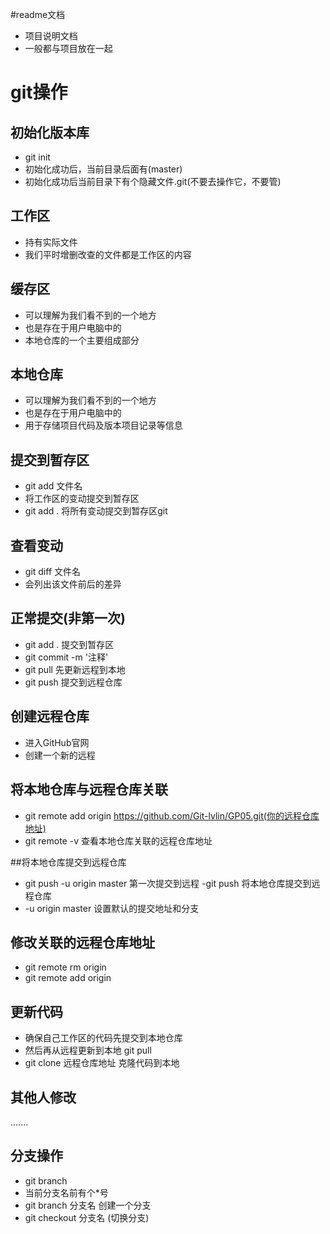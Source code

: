 #readme文档
- 项目说明文档
- 一般都与项目放在一起

# git操作

## 初始化版本库
- git init
- 初始化成功后，当前目录后面有(master)
- 初始化成功后当前目录下有个隐藏文件.git(不要去操作它，不要管)

## 工作区
- 持有实际文件
- 我们平时增删改查的文件都是工作区的内容

## 缓存区
- 可以理解为我们看不到的一个地方
- 也是存在于用户电脑中的
- 本地仓库的一个主要组成部分

## 本地仓库
- 可以理解为我们看不到的一个地方
- 也是存在于用户电脑中的
- 用于存储项目代码及版本项目记录等信息

## 提交到暂存区
- git add 文件名
- 将工作区的变动提交到暂存区
- git add . 将所有变动提交到暂存区git

## 查看变动
- git diff 文件名
- 会列出该文件前后的差异

## 正常提交(非第一次)
- git add . 提交到暂存区
- git commit -m '注释'
- git pull 先更新远程到本地
- git push 提交到远程仓库

## 创建远程仓库
- 进入GitHub官网
- 创建一个新的远程

## 将本地仓库与远程仓库关联
- git remote add origin https://github.com/Git-lvlin/GP05.git(你的远程仓库地址)
- git remote -v  查看本地仓库关联的远程仓库地址

##将本地仓库提交到远程仓库
- git push -u origin master 第一次提交到远程
-git push 将本地仓库提交到远程仓库
- -u origin master 设置默认的提交地址和分支

## 修改关联的远程仓库地址
- git remote rm origin
- git remote add origin

## 更新代码
- 确保自己工作区的代码先提交到本地仓库
- 然后再从远程更新到本地 git pull
- git clone 远程仓库地址 克隆代码到本地
## 其他人修改
.......

## 分支操作
- git branch
- 当前分支名前有个*号
- git branch 分支名 创建一个分支
- git checkout 分支名 (切换分支)